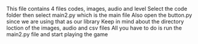 This file contains 4 files codes, images, audio and level
Select the code folder then select main2.py which is the main file
Also open the button.py since we are using that as our library
Keep in mind about the directory loction of the images, audio and csv files
All you have to do is run the main2.py file and start playing the game
